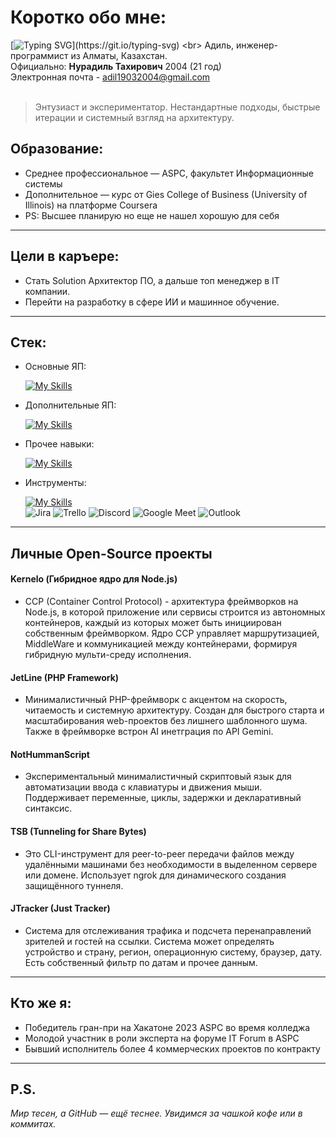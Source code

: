 # Коротко обо мне:
[![Typing SVG](https://readme-typing-svg.herokuapp.com?color=%2336BCF7&lines=...)](https://git.io/typing-svg) <br>
Адиль, инженер-программист из Алматы, Казахстан. <br>
Официально: __Нурадиль Тахирович__ 2004 (21 год) <br>
Электронная почта - adil19032004@gmail.com <br><br>

<blockquote>
Энтузиаст и экспериментатор. Нестандартные подходы, быстрые итерации и системный взгляд на архитектуру.
</blockquote>

## Образование:
- Среднее профессиональное — ASPC, факультет Информационные системы
- Дополнительное — курс от Gies College of Business (University of Illinois) на платформе Coursera
- PS: Высшее планирую но еще не нашел хорошую для себя
<hr>

## Цели в каръере:
- Стать Solution Архитектор ПО, а дальше топ менеджер в IT компании.
- Перейти на разработку в сфере ИИ и машинное обучение. 
<hr>

## Стек:
- Основные ЯП:

  [![My Skills](https://skillicons.dev/icons?i=php,js,py)](https://github.com/A01L)

- Дополнительные ЯП:

  [![My Skills](https://skillicons.dev/icons?i=java,nodejs,go,cpp,ts)](https://github.com/A01L)

- Прочее навыки:

  [![My Skills](https://skillicons.dev/icons?i=html,css,bootstrap,jquery,kafka,mysql,ubuntu,docker,redis,aws,rabbitmq)](https://github.com/A01L)

- Инструменты:

  [![My Skills](https://skillicons.dev/icons?i=vscode,visualstudio,github,npm,figma,obsidian,notion,blender,ai,ps,pr)](https://github.com/A01L) <br>
  ![Jira](https://img.shields.io/badge/jira-%230A0FFF.svg?style=for-the-badge&logo=jira&logoColor=white) 	![Trello](https://img.shields.io/badge/Trello-%23026AA7.svg?style=for-the-badge&logo=Trello&logoColor=white) ![Discord](https://img.shields.io/badge/Discord-%235865F2.svg?style=for-the-badge&logo=discord&logoColor=white) ![Google Meet](https://img.shields.io/badge/Google%20Meet-00897B?style=for-the-badge&logo=google-meet&logoColor=white) ![Outlook](https://img.shields.io/badge/Microsoft_Outlook-0078D4?style=for-the-badge&logo=microsoft-outlook&logoColor=white)
<hr>

## Личные Open-Source проекты
#### Kernelo (Гибридное ядро для Node.js)
- CCP (Container Control Protocol) - архитектура фреймворков на Node.js, в которой приложение или сервисы строится из автономных контейнеров, каждый из которых может быть инициирован собственным фреймворком. Ядро CCP управляет маршрутизацией, MiddleWare и коммуникацией между контейнерами, формируя гибридную мульти-среду исполнения.

#### JetLine (PHP Framework) 
- Минималистичный PHP-фреймворк с акцентом на скорость, читаемость и системную архитектуру. Создан для быстрого старта и масштабирования web-проектов без лишнего шаблонного шума. Также в фреймворке встрон AI инетграция по API Gemini.<br>

#### NotHummanScript 
- Экспериментальный минималистичный скриптовый язык для автоматизации ввода с клавиатуры и движения мыши. Поддерживает переменные, циклы, задержки и декларативный синтаксис.<br>

#### TSB (Tunneling for Share Bytes) 
- Это CLI-инструмент для peer-to-peer передачи файлов между удалёнными машинами без необходимости в выделенном сервере или домене. Использует ngrok для динамического создания защищённого туннеля.<br>

#### JTracker (Just Tracker) 
- Система для отслеживания трафика и подсчета перенаправлений зрителей и гостей на ссылки. Система может определять устройство и страну, регион, операционную систему, браузер, дату. Есть собственный фильтр по датам и прочее данным.
<hr>

## Кто же я:
- Победитель гран-при на Хакатоне 2023 ASPC во время колледжа
- Молодой участник в роли эксперта на форуме IT Forum в ASPC
- Бывший исполнитель более 4 коммерческих проектов по контракту
<hr>
  
## P.S.
_Мир тесен, а GitHub — ещё теснее. Увидимся за чашкой кофе или в коммитах._
